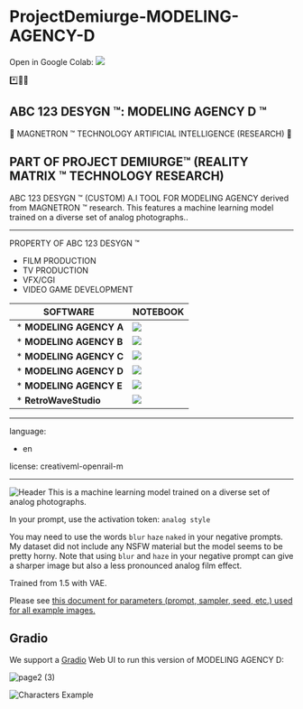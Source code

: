 # ProjectDemiurge-MODELING-AGENCY-D

Open in Google Colab: [![](https://img.shields.io/static/v1?message=Open%20in%20Colab&logo=googlecolab&labelColor=5c5c5c&color=0f80c1&label=%20&style=for-the-badge)](https://colab.research.google.com/github/abc123desygn/ProjectDemiurge-MODELING-AGENCY-D/blob/main/ABC_123_DESYGN_%E2%84%A2_(DEMIURGE)_MODELIING_AGENCY_D.ipynb)

*️⃣📶🤖 

## ABC 123 DESYGN ™: MODELING AGENCY D ™


🤖 MAGNETRON ™ TECHNOLOGY ARTIFICIAL INTELLIGENCE (RESEARCH) 🤖

PART OF **PROJECT DEMIURGE**™ (REALITY MATRIX ™ TECHNOLOGY RESEARCH)
--------------------------------------------------------


ABC 123 DESYGN ™ (CUSTOM) A.I TOOL FOR MODELING AGENCY derived from MAGNETRON ™ research. This features a machine learning model trained on a diverse set of analog photographs..

--------------------------------------------------------

PROPERTY OF ABC 123 DESYGN ™


- FILM PRODUCTION
- TV PRODUCTION
- VFX/CGI
- VIDEO GAME DEVELOPMENT

SOFTWARE | NOTEBOOK
-- | --
 * **MODELING AGENCY A** |[![](https://img.shields.io/static/v1?message=Open%20in%20Colab&logo=googlecolab&labelColor=5c5c5c&color=0f80c1&label=%20&style=for-the-badge)](https://colab.research.google.com/github/abc123desygn/MODELING-AGENCY-A/blob/main/ABC_123_DESYGN_%E2%84%A2_MODELING_AGENCY_A.ipynb)
 * **MODELING AGENCY B** | [![](https://img.shields.io/static/v1?message=Open%20in%20Colab&logo=googlecolab&labelColor=5c5c5c&color=0f80c1&label=%20&style=for-the-badge)](https://colab.research.google.com/github/abc123desygn/ProjectDemiurge-MODELING-AGENCY-B/blob/main/ABC_123_DESYGN_%E2%84%A2_(DEMIURGE)_MODELIING_AGENCY_B.ipynb)  |   
 * **MODELING AGENCY C** | [![](https://img.shields.io/static/v1?message=Open%20in%20Colab&logo=googlecolab&labelColor=5c5c5c&color=0f80c1&label=%20&style=for-the-badge)](https://colab.research.google.com/github/abc123desygn/ProjectDemiurge-MODELING-AGENCY-C/blob/main/ABC_123_DESYGN_%E2%84%A2_(DEMIURGE)_MODELIING_AGENCY_C.ipynb)  |   
 * **MODELING AGENCY D** | [![](https://img.shields.io/static/v1?message=Open%20in%20Colab&logo=googlecolab&labelColor=5c5c5c&color=0f80c1&label=%20&style=for-the-badge)](https://colab.research.google.com/github/abc123desygn/ProjectDemiurge-MODELING-AGENCY-D/blob/main/ABC_123_DESYGN_%E2%84%A2_(DEMIURGE)_MODELIING_AGENCY_D.ipynb)  |   
 * **MODELING AGENCY E** | [![](https://img.shields.io/static/v1?message=Open%20in%20Colab&logo=googlecolab&labelColor=5c5c5c&color=0f80c1&label=%20&style=for-the-badge)](https://colab.research.google.com/github/abc123desygn/ProjectDemiurge-MODELING-AGENCY-E/blob/main/ABC_123_DESYGN_%E2%84%A2_(DEMIURGE)_MODELIING_AGENCY_E.ipynb)  |     
 * **RetroWaveStudio** | [![](https://img.shields.io/static/v1?message=Open%20in%20Colab&logo=googlecolab&labelColor=5c5c5c&color=0f80c1&label=%20&style=for-the-badge)](https://colab.research.google.com/github/abc123desygn/PROJECT-DEMIURGE-RetroWaveStudio/blob/main/ABC_123_DESYGN_%E2%84%A2_(DEMIURGE)_RETROWAVE_STUDIO.ipynb)  | 

---
language:
- en

license: creativeml-openrail-m

---

![Header](https://huggingface.co/wavymulder/Analog-Diffusion/resolve/main/images/page1.jpg)
This is a machine learning model trained on a diverse set of analog photographs.

In your prompt, use the activation token: `analog style`

You may need to use the words `blur` `haze` `naked` in your negative prompts. My dataset did not include any NSFW material but the model seems to be pretty horny. Note that using `blur` and `haze` in your negative prompt can give a sharper image but also a less pronounced analog film effect.

Trained from 1.5 with VAE.

Please see [this document for parameters (prompt, sampler, seed, etc.) used for all example images.](https://huggingface.co/wavymulder/Analog-Diffusion/resolve/main/parameters_used_examples.txt)

## Gradio

We support a [Gradio](https://github.com/gradio-app/gradio) Web UI to run this version of MODELING AGENCY D:

![page2 (3)](https://user-images.githubusercontent.com/121518935/214457760-75747d9d-1eea-47be-99e6-98298afbff90.jpg)

![Characters Example](https://huggingface.co/wavymulder/Analog-Diffusion/resolve/main/images/page3.jpg)

